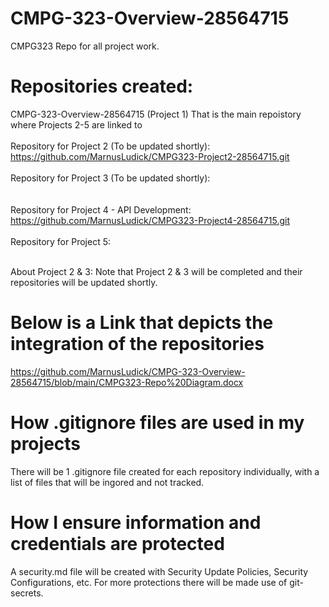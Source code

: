 # CMPG-323-Overview-28564715
 CMPG323 Repo for all project work.
 
# Repositories created:
 CMPG-323-Overview-28564715 (Project 1) That is the main repoistory where Projects 2-5 are linked to
     <br />
 <br />Repository for Project 2 (To be updated shortly):
     <br />https://github.com/MarnusLudick/CMPG323-Project2-28564715.git
     <br />
 <br />Repository for Project 3 (To be updated shortly):
     <br />
     <br />
 <br />Repository for Project 4 - API Development:
     <br />https://github.com/MarnusLudick/CMPG323-Project4-28564715.git
     <br />
 <br />Repository for Project 5:
     <br />
     <br />
 
 About Project 2 & 3: Note that Project 2 & 3 will be completed and their repositories will be updated shortly.


# Below is a Link that depicts the integration of the repositories
 https://github.com/MarnusLudick/CMPG-323-Overview-28564715/blob/main/CMPG323-Repo%20Diagram.docx

# How .gitignore files are used in my projects
 There will be 1 .gitignore file created for each repository individually, with a list of files that will be ingored and not tracked.
 
# How I ensure information and credentials are protected
 A security.md file will be created with Security Update Policies, Security Configurations, etc. For more protections there will be made use of git-secrets. 
